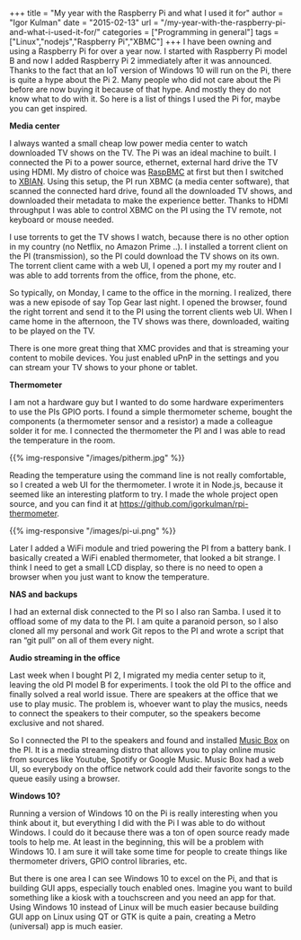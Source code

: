 +++
title = "My year with the Raspberry Pi and what I used it for"
author = "Igor Kulman"
date = "2015-02-13"
url = "/my-year-with-the-raspberry-pi-and-what-i-used-it-for/"
categories = ["Programming in general"]
tags = ["Linux","nodejs","Raspberry Pi","XBMC"]
+++
I have been owning and using a Raspberry Pi for over a year now. I started with Raspberry Pi model B and now I added Raspberry Pi 2 immediately after it was announced. Thanks to the fact that an IoT version of Windows 10 will run on the Pi, there is quite a hype about the Pi 2. Many people who did not care about the Pi before are now buying it because of that hype. And mostly they do not know what to do with it. So here is a list of things I used the Pi for, maybe you can get inspired.

**Media center**

I always wanted a small cheap low power media center to watch downloaded TV shows on the TV. The Pi was an ideal machine to built. I connected the Pi to a power source, ethernet, external hard drive the TV using HDMI. My distro of choice was [RaspBMC][1] at first but then I switched to [XBIAN][2]. Using this setup, the PI run XBMC (a media center software), that scanned the connected hard drive, found all the downloaded TV shows, and downloaded their metadata to make the experience better. Thanks to HDMI throughput I was able to control XBMC on the PI using the TV remote, not keyboard or mouse needed. 

<!--more-->

I use torrents to get the TV shows I watch, because there is no other option in my country (no Netflix, no Amazon Prime ..). I installed a torrent client on the PI (transmission), so the PI could download the TV shows on its own. The torrent client came with a web UI, I opened a port my my router and I was able to add torrents from the office, from the phone, etc.

So typically, on Monday, I came to the office in the morning. I realized, there was a new episode of say Top Gear last night. I opened the browser, found the right torrent and send it to the PI using the torrent clients web UI. When I came home in the afternoon, the TV shows was there, downloaded, waiting to be played on the TV.

There is one more great thing that XMC provides and that is streaming your content to mobile devices. You just enabled uPnP in the settings and you can stream your TV shows to your phone or tablet.

**Thermometer**

I am not a hardware guy but I wanted to do some hardware experimenters to use the PIs GPIO ports. I found a simple thermometer scheme, bought the components (a thermometer sensor and a resistor) a made a colleague solder it for me. I connected the thermometer the PI and I was able to read the temperature in the room.

{{% img-responsive "/images/pitherm.jpg" %}}

Reading the temperature using the command line is not really comfortable, so I created a web UI for the thermometer. I wrote it in Node.js, because it seemed like an interesting platform to try. I made the whole project open source, and you can find it at <https://github.com/igorkulman/rpi-thermometer>. 

{{% img-responsive "/images/pi-ui.png" %}}

Later I added a WiFi module and tried powering the PI from a battery bank. I basically created a WiFi enabled thermometer, that looked a bit strange. I think I need to get a small LCD display, so there is no need to open a browser when you just want to know the temperature. 

**NAS and backups**

I had an external disk connected to the PI so I also ran Samba. I used it to offload some of my data to the PI. I am quite a paranoid person, so I also cloned all my personal and work Git repos to the PI and wrote a script that ran &#8220;git pull&#8221; on all of them every night. 

**Audio streaming in the office**

Last week when I bought PI 2, I migrated my media center setup to it, leaving the old PI model B for experiments. I took the old PI to the office and finally solved a real world issue. There are speakers at the office that we use to play music. The problem is, whoever want to play the musics, needs to connect the speakers to their computer, so the speakers become exclusive and not shared.

So I connected the PI to the speakers and found and installed [Music Box][7] on the PI. It is a media streaming distro that allows you to play online music from sources like Youtube, Spotify or Google Music. Music Box had a web UI, so everybody on the office network could add their favorite songs to the queue easily using a browser.

**Windows 10?**

Running a version of Windows 10 on the Pi is really interesting when you think about it, but everything I did with the Pi I was able to do without Windows. I could do it because there was a ton of open source ready made tools to help me. At least in the beginning, this will be a problem with Windows 10. I am sure it will take some time for people to create things like thermometer drivers, GPIO control libraries, etc. 

But there is one area I can see Windows 10 to excel on the Pi, and that is building GUI apps, especially touch enabled ones. Imagine you want to build something like a kiosk with a touchscreen and you need an app for that. Using Windows 10 instead of Linux will be much easier because building GUI app on Linux using QT or GTK is quite a pain, creating a Metro (universal) app is much easier.

 [1]: http://www.raspbmc.com/
 [2]: http://www.xbian.org/
 [7]: http://www.woutervanwijk.nl/pimusicbox/
